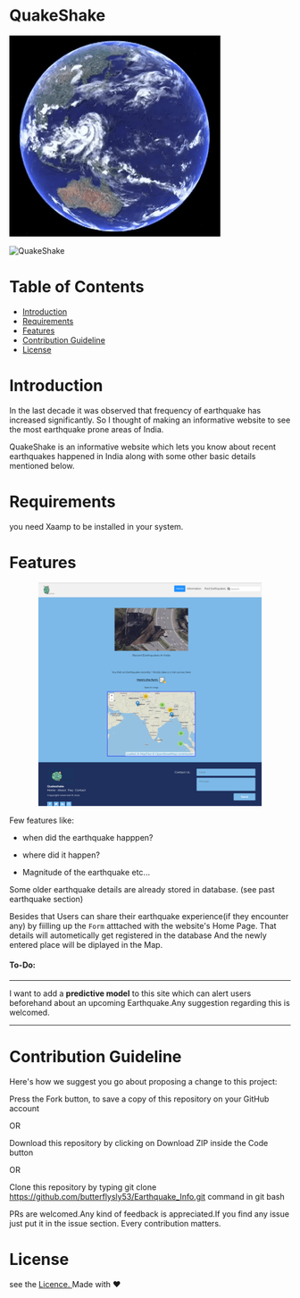 # QuakeShake

 ![Alt Text](/img/hFZ.gif)
 

![QuakeShake](https://img.shields.io/badge/QuakeShake-V1.00-blue)
 
 # Table of Contents

- [Introduction](#introduction)
- [Requirements](#requirements)
- [Features](#features)
- [Contribution Guideline](#contribution-guideline)
- [License](#license)
# Introduction
In the last decade it was observed that frequency of earthquake has increased significantly. So I thought of making an informative website to see the most earthquake prone areas of India.

QuakeShake is an informative website which lets you know about recent earthquakes happened in India along with some other basic details mentioned below.

 # Requirements
  you need Xaamp to be installed in your system.    
  
 # Features
 <p align="center">
 <img src="/img/Image 2.png"  style="height: 400px; width:400px;"/>
 </p>
  Few features like: 
  
 - when did the earthquake happpen?
   
  - where did it happen? 
  
  - Magnitude of the earthquake etc...
                 
  Some older earthquake details are already stored in database. (see past earthquake section)
  
  Besides that Users can share their earthquake experience(if they encounter any) by fiilling up the `Form` atttached with the website's Home Page.
  That details will autometically get registered in the database And the newly entered place will be diplayed in the Map.
  
 
  #### To-Do: 
   _____________________________________________________________________________
   
   I want to add a **predictive model** to this site  which can alert users beforehand about an upcoming Earthquake.Any suggestion regarding this is welcomed. 
   
  _____________________________________________________________________________
  # Contribution Guideline
Here's how we suggest you go about proposing a change to this project:

 Press the Fork button, to save a copy of this repository on your GitHub account
 
OR

Download this repository by clicking on Download ZIP inside the Code button

OR

Clone this repository by typing git clone https://github.com/butterflysly53/Earthquake_Info.git command in git bash

 PRs are welcomed.Any kind of feedback is appreciated.If you find any issue just put it in the issue section. Every contribution matters.
 
# License
 see the <a href="https://github.com/butterflysly53/Earthquake_Info/blob/main/LICENSE">Licence. </a> Made with ❤️

